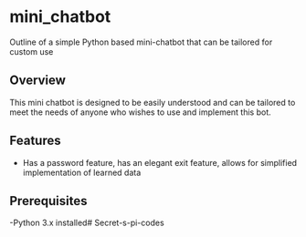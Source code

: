 # mini_chatbot
Outline of a simple Python based mini-chatbot that can be tailored for custom use

## Overview

This mini chatbot is designed to be easily understood and can be tailored to meet the needs of anyone who wishes to use and implement this bot. 

## Features

- Has a password feature, has an elegant exit feature, allows for simplified implementation of learned data

## Prerequisites
-Python 3.x installed#   S e c r e t - s - p i - c o d e s  
 
